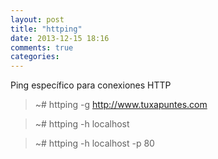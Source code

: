 ```yaml
---
layout: post
title: "httping"
date: 2013-12-15 18:16
comments: true
categories: 
---
```

Ping específico para conexiones HTTP

>~# httping -g http://www.tuxapuntes.com

>~# httping -h localhost

>~# httping -h localhost -p 80

